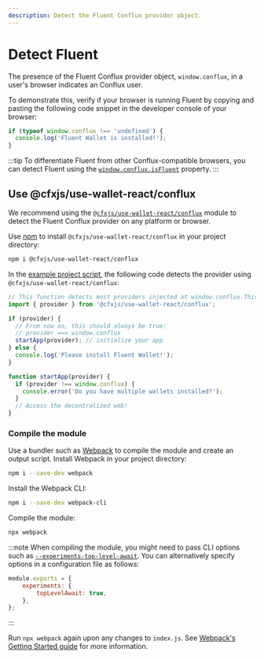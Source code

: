```yaml
---
description: Detect the Fluent Conflux provider object.
---
```


# Detect Fluent

The presence of the Fluent Conflux provider object, `window.conflux`, in a user's browser
indicates an Conflux user.

To demonstrate this, verify if your browser is running Fluent by copying and pasting the following
code snippet in the developer console of your browser:

```javascript
if (typeof window.conflux !== 'undefined') {
  console.log('Fluent Wallet is installed!');
}
```

:::tip
To differentiate Fluent from other Conflux-compatible browsers, you can detect Fluent using the
[`window.conflux.isFluent`](../reference/provider-api.md#windowconfluxisfluent) property.
:::

## Use @cfxjs/use-wallet-react/conflux

We recommend using the [`@cfxjs/use-wallet-react/conflux`](https://github.com/Conflux-Chain/use-wallet)
module to detect the Fluent Conflux provider on any platform or browser.

Use [npm](https://docs.npmjs.com/downloading-and-installing-node-js-and-npm) to install
`@cfxjs/use-wallet-react/conflux` in your project directory:

```bash
npm i @cfxjs/use-wallet-react/conflux
```

In the [example project script](set-up-dev-environment.md#example), the following code detects the
provider using `@cfxjs/use-wallet-react/conflux`:

```javascript title="index.js"
// This function detects most providers injected at window.conflux.This returns the provider, or null if it wasn't detected.
import { provider } from '@cfxjs/use-wallet-react/conflux';

if (provider) {
  // From now on, this should always be true:
  // provider === window.conflux
  startApp(provider); // initialize your app
} else {
  console.log('Please install Fluent Wallet!');
}

function startApp(provider) {
  if (provider !== window.conflux) {
    console.error('Do you have multiple wallets installed?');
  }
  // Access the decentralized web!
}
```

### Compile the module

Use a bundler such as [Webpack](https://github.com/webpack/webpack) to compile the module and create
an output script.
Install Webpack in your project directory:

```bash
npm i --save-dev webpack
```

Install the Webpack CLI:

```bash
npm i --save-dev webpack-cli
```

Compile the module:

```bash
npx webpack
```

:::note
When compiling the module, you might need to pass CLI options such as
[`--experiments-top-level-await`](https://webpack.js.org/configuration/experiments/).
You can alternatively specify options in a configuration file as follows:

```javascript title="webpack.config.cjs"
module.exports = {
    experiments: {
        topLevelAwait: true,
    },
};
```
:::

Run `npx webpack` again upon any changes to `index.js`.
See [Webpack's Getting Started guide](https://webpack.js.org/guides/getting-started/) for more information.
